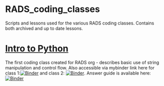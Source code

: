 # RADS_coding_classes
Scripts and lessons used for the various RADS coding classes. Contains both archived and up to date lessons.

# [Intro to Python](https://github.com/egelfan2/RADS_coding_classes/tree/main/IntroPython)
The first coding class created for RADS org - describes basic use of string manipulation and control flow. 
Also accessible via mybinder link here for class 1:[![Binder](https://mybinder.org/badge_logo.svg)](https://mybinder.org/v2/gh/egelfan2/RADS_coding_classes.git/HEAD?labpath=IntroPython%2FIntro%20to%20Python%20class%201.ipynb)
and class 2: [![Binder](https://mybinder.org/badge_logo.svg)](https://mybinder.org/v2/gh/egelfan2/RADS_coding_classes.git/HEAD?labpath=IntroPython%2FIntro%20to%20Python%20class%202.ipynb). Answer guide is available here: [![Binder](https://mybinder.org/badge_logo.svg)](https://mybinder.org/v2/gh/egelfan2/RADS_coding_classes/HEAD?labpath=IntroPython%2FIntro_to_Python_Answer_Guide.ipynb)
